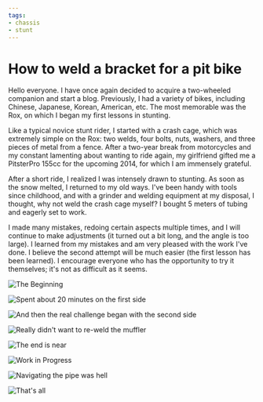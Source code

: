 ```yaml
---
tags:
- chassis
- stunt
---
```


# How to weld a bracket for a pit bike

Hello everyone. I have once again decided to acquire a two-wheeled companion and start a blog. Previously, I had a variety of bikes, including Chinese, Japanese, Korean, American, etc. The most memorable was the Rox, on which I began my first lessons in stunting.

Like a typical novice stunt rider, I started with a crash cage, which was extremely simple on the Rox: two welds, four bolts, nuts, washers, and three pieces of metal from a fence. After a two-year break from motorcycles and my constant lamenting about wanting to ride again, my girlfriend gifted me a PitsterPro 155cc for the upcoming 2014, for which I am immensely grateful. 

After a short ride, I realized I was intensely drawn to stunting. As soon as the snow melted, I returned to my old ways. I've been handy with tools since childhood, and with a grinder and welding equipment at my disposal, I thought, why not weld the crash cage myself? I bought 5 meters of tubing and eagerly set to work.

I made many mistakes, redoing certain aspects multiple times, and I will continue to make adjustments (it turned out a bit long, and the angle is too large). I learned from my mistakes and am very pleased with the work I've done. I believe the second attempt will be much easier (the first lesson has been learned). I encourage everyone who has the opportunity to try it themselves; it's not as difficult as it seems.

![The Beginning](../../../static/img/67a014.jpg)  

![Spent about 20 minutes on the first side](../../../static/img/2791f2.jpg)  

![And then the real challenge began with the second side](../../../static/img/14ab78.jpg)  

![Really didn't want to re-weld the muffler](../../../static/img/3e75c3.jpg) 

![The end is near](../../../static/img/22ba2e.jpg)  

![Work in Progress](../../../static/img/1ebec1.jpg)  

![Navigating the pipe was hell](../../../static/img/2807d4.jpg)  

![That's all](../../../static/img/b67b33.jpg)
